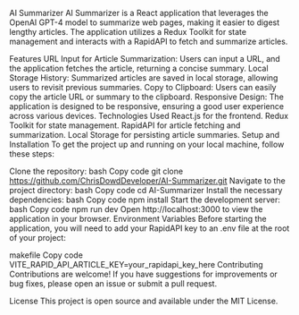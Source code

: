 AI Summarizer
AI Summarizer is a React application that leverages the OpenAI GPT-4 model to summarize web pages, making it easier to digest lengthy articles. The application utilizes a Redux Toolkit for state management and interacts with a RapidAPI to fetch and summarize articles.

Features
URL Input for Article Summarization: Users can input a URL, and the application fetches the article, returning a concise summary.
Local Storage History: Summarized articles are saved in local storage, allowing users to revisit previous summaries.
Copy to Clipboard: Users can easily copy the article URL or summary to the clipboard.
Responsive Design: The application is designed to be responsive, ensuring a good user experience across various devices.
Technologies Used
React.js for the frontend.
Redux Toolkit for state management.
RapidAPI for article fetching and summarization.
Local Storage for persisting article summaries.
Setup and Installation
To get the project up and running on your local machine, follow these steps:

Clone the repository:
bash
Copy code
git clone https://github.com/ChrisDowdDeveloper/AI-Summarizer.git
Navigate to the project directory:
bash
Copy code
cd AI-Summarizer
Install the necessary dependencies:
bash
Copy code
npm install
Start the development server:
bash
Copy code
npm run dev
Open http://localhost:3000 to view the application in your browser.
Environment Variables
Before starting the application, you will need to add your RapidAPI key to an .env file at the root of your project:

makefile
Copy code
VITE_RAPID_API_ARTICLE_KEY=your_rapidapi_key_here
Contributing
Contributions are welcome! If you have suggestions for improvements or bug fixes, please open an issue or submit a pull request.

License
This project is open source and available under the MIT License.
